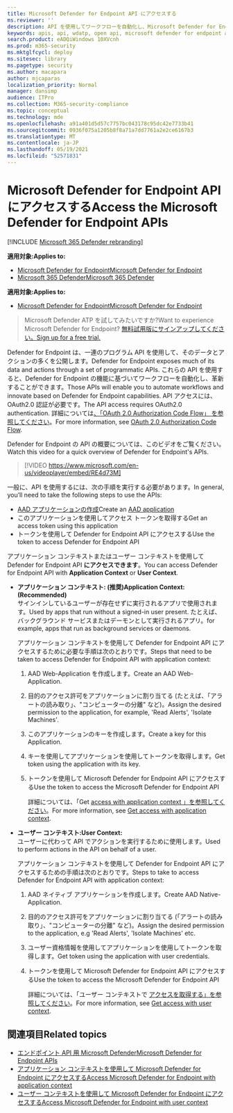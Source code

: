 ```yaml
---
title: Microsoft Defender for Endpoint API にアクセスする
ms.reviewer: ''
description: API を使用してワークフローを自動化し、Microsoft Defender for Endpoint の機能に基づいて革新する方法について説明します。
keywords: apis, api, wdatp, open api, microsoft defender for endpoint api, microsoft Defender atp, public api, supported apis, alerts, device, user, domain, ip, file, advanced hunting, query
search.product: eADQiWindows 10XVcnh
ms.prod: m365-security
ms.mktglfcycl: deploy
ms.sitesec: library
ms.pagetype: security
ms.author: macapara
author: mjcaparas
localization_priority: Normal
manager: dansimp
audience: ITPro
ms.collection: M365-security-compliance
ms.topic: conceptual
ms.technology: mde
ms.openlocfilehash: a91a401d5d57c7757bc043178c95dc42e7733b41
ms.sourcegitcommit: 0936f075a1205b8f8a71a7dd7761a2e2ce6167b3
ms.translationtype: MT
ms.contentlocale: ja-JP
ms.lasthandoff: 05/19/2021
ms.locfileid: "52571831"
---
```

# <a name="access-the-microsoft-defender-for-endpoint-apis"></a><span data-ttu-id="4a02a-104">Microsoft Defender for Endpoint API にアクセスする</span><span class="sxs-lookup"><span data-stu-id="4a02a-104">Access the Microsoft Defender for Endpoint APIs</span></span> 

[!INCLUDE [Microsoft 365 Defender rebranding](../../includes/microsoft-defender.md)]

<span data-ttu-id="4a02a-105">**適用対象:**</span><span class="sxs-lookup"><span data-stu-id="4a02a-105">**Applies to:**</span></span>
- [<span data-ttu-id="4a02a-106">Microsoft Defender for Endpoint</span><span class="sxs-lookup"><span data-stu-id="4a02a-106">Microsoft Defender for Endpoint</span></span>](https://go.microsoft.com/fwlink/p/?linkid=2154037)
- [<span data-ttu-id="4a02a-107">Microsoft 365 Defender</span><span class="sxs-lookup"><span data-stu-id="4a02a-107">Microsoft 365 Defender</span></span>](https://go.microsoft.com/fwlink/?linkid=2118804)


<span data-ttu-id="4a02a-108">**適用対象:**</span><span class="sxs-lookup"><span data-stu-id="4a02a-108">**Applies to:**</span></span> 
- [<span data-ttu-id="4a02a-109">Microsoft Defender for Endpoint</span><span class="sxs-lookup"><span data-stu-id="4a02a-109">Microsoft Defender for Endpoint</span></span>](https://go.microsoft.com/fwlink/?linkid=2154037)

> <span data-ttu-id="4a02a-110">Microsoft Defender ATP を試してみたいですか?</span><span class="sxs-lookup"><span data-stu-id="4a02a-110">Want to experience Microsoft Defender for Endpoint?</span></span> [<span data-ttu-id="4a02a-111">無料試用版にサインアップしてください。</span><span class="sxs-lookup"><span data-stu-id="4a02a-111">Sign up for a free trial.</span></span>](https://www.microsoft.com/microsoft-365/windows/microsoft-defender-atp?ocid=docs-wdatp-exposedapis-abovefoldlink) 



<span data-ttu-id="4a02a-112">Defender for Endpoint は、一連のプログラム API を使用して、そのデータとアクションの多くを公開します。</span><span class="sxs-lookup"><span data-stu-id="4a02a-112">Defender for Endpoint exposes much of its data and actions through a set of programmatic APIs.</span></span> <span data-ttu-id="4a02a-113">これらの API を使用すると、Defender for Endpoint の機能に基づいてワークフローを自動化し、革新することができます。</span><span class="sxs-lookup"><span data-stu-id="4a02a-113">Those APIs will enable you to automate workflows and innovate based on Defender for Endpoint capabilities.</span></span> <span data-ttu-id="4a02a-114">API アクセスには、OAuth2.0 認証が必要です。</span><span class="sxs-lookup"><span data-stu-id="4a02a-114">The API access requires OAuth2.0 authentication.</span></span> <span data-ttu-id="4a02a-115">詳細については[、「OAuth 2.0 Authorization Code Flow」 を参照してください](https://docs.microsoft.com/azure/active-directory/develop/active-directory-v2-protocols-oauth-code)。</span><span class="sxs-lookup"><span data-stu-id="4a02a-115">For more information, see [OAuth 2.0 Authorization Code Flow](https://docs.microsoft.com/azure/active-directory/develop/active-directory-v2-protocols-oauth-code).</span></span>

<span data-ttu-id="4a02a-116">Defender for Endpoint の API の概要については、このビデオをご覧ください。</span><span class="sxs-lookup"><span data-stu-id="4a02a-116">Watch this video for a quick overview of Defender for Endpoint's APIs.</span></span> 
>[!VIDEO https://www.microsoft.com/en-us/videoplayer/embed/RE4d73M]

<span data-ttu-id="4a02a-117">一般に、API を使用するには、次の手順を実行する必要があります。</span><span class="sxs-lookup"><span data-stu-id="4a02a-117">In general, you’ll need to take the following steps to use the APIs:</span></span>
- <span data-ttu-id="4a02a-118">[AAD アプリケーションの作成](/microsoft-365/security/defender-endpoint/exposed-apis-create-app-nativeapp)</span><span class="sxs-lookup"><span data-stu-id="4a02a-118">Create an [AAD application](/microsoft-365/security/defender-endpoint/exposed-apis-create-app-nativeapp)</span></span>
- <span data-ttu-id="4a02a-119">このアプリケーションを使用してアクセス トークンを取得する</span><span class="sxs-lookup"><span data-stu-id="4a02a-119">Get an access token using this application</span></span>
- <span data-ttu-id="4a02a-120">トークンを使用して Defender for Endpoint API にアクセスする</span><span class="sxs-lookup"><span data-stu-id="4a02a-120">Use the token to access Defender for Endpoint API</span></span>


<span data-ttu-id="4a02a-121">アプリケーション コンテキストまたはユーザー コンテキストを使用して Defender for Endpoint API **にアクセスできます**。</span><span class="sxs-lookup"><span data-stu-id="4a02a-121">You can access Defender for Endpoint API with **Application Context** or **User Context**.</span></span>

- <span data-ttu-id="4a02a-122">**アプリケーション コンテキスト: (推奨)**</span><span class="sxs-lookup"><span data-stu-id="4a02a-122">**Application Context: (Recommended)**</span></span> <br>
    <span data-ttu-id="4a02a-123">サインインしているユーザーが存在せずに実行されるアプリで使用されます。</span><span class="sxs-lookup"><span data-stu-id="4a02a-123">Used by apps that run without a signed-in user present.</span></span> <span data-ttu-id="4a02a-124">たとえば、バックグラウンド サービスまたはデーモンとして実行されるアプリ。</span><span class="sxs-lookup"><span data-stu-id="4a02a-124">for example, apps that run as background services or daemons.</span></span>

    <span data-ttu-id="4a02a-125">アプリケーション コンテキストを使用して Defender for Endpoint API にアクセスするために必要な手順は次のとおりです。</span><span class="sxs-lookup"><span data-stu-id="4a02a-125">Steps that need to be taken to access Defender for Endpoint API with application context:</span></span>

  1. <span data-ttu-id="4a02a-126">AAD Web-Application を作成します。</span><span class="sxs-lookup"><span data-stu-id="4a02a-126">Create an AAD Web-Application.</span></span>
  2. <span data-ttu-id="4a02a-127">目的のアクセス許可をアプリケーションに割り当てる (たとえば、「アラートの読み取り」、"コンピューターの分離" など)。</span><span class="sxs-lookup"><span data-stu-id="4a02a-127">Assign the desired permission to the application, for example, 'Read Alerts', 'Isolate Machines'.</span></span> 
  3. <span data-ttu-id="4a02a-128">このアプリケーションのキーを作成します。</span><span class="sxs-lookup"><span data-stu-id="4a02a-128">Create a key for this Application.</span></span>
  4. <span data-ttu-id="4a02a-129">キーを使用してアプリケーションを使用してトークンを取得します。</span><span class="sxs-lookup"><span data-stu-id="4a02a-129">Get token using the application with its key.</span></span>
  5. <span data-ttu-id="4a02a-130">トークンを使用して Microsoft Defender for Endpoint API にアクセスする</span><span class="sxs-lookup"><span data-stu-id="4a02a-130">Use the token to access the Microsoft Defender for Endpoint API</span></span>

     <span data-ttu-id="4a02a-131">詳細については、「Get [access with application context 」を参照してください](exposed-apis-create-app-webapp.md)。</span><span class="sxs-lookup"><span data-stu-id="4a02a-131">For more information, see [Get access with application context](exposed-apis-create-app-webapp.md).</span></span>


- <span data-ttu-id="4a02a-132">**ユーザー コンテキスト:**</span><span class="sxs-lookup"><span data-stu-id="4a02a-132">**User Context:**</span></span> <br>
    <span data-ttu-id="4a02a-133">ユーザーに代わって API でアクションを実行するために使用します。</span><span class="sxs-lookup"><span data-stu-id="4a02a-133">Used to perform actions in the API on behalf of a user.</span></span>

    <span data-ttu-id="4a02a-134">アプリケーション コンテキストを使用して Defender for Endpoint API にアクセスするための手順は次のとおりです。</span><span class="sxs-lookup"><span data-stu-id="4a02a-134">Steps to take to access Defender for Endpoint API with application context:</span></span>

  1. <span data-ttu-id="4a02a-135">AAD ネイティブ アプリケーションを作成します。</span><span class="sxs-lookup"><span data-stu-id="4a02a-135">Create AAD Native-Application.</span></span>
  2. <span data-ttu-id="4a02a-136">目的のアクセス許可をアプリケーションに割り当てる (「アラートの読み取り」、"コンピューターの分離" など)。</span><span class="sxs-lookup"><span data-stu-id="4a02a-136">Assign the desired permission to the application, e.g 'Read Alerts', 'Isolate Machines' etc.</span></span> 
  3. <span data-ttu-id="4a02a-137">ユーザー資格情報を使用してアプリケーションを使用してトークンを取得します。</span><span class="sxs-lookup"><span data-stu-id="4a02a-137">Get token using the application with user credentials.</span></span>
  4. <span data-ttu-id="4a02a-138">トークンを使用して Microsoft Defender for Endpoint API にアクセスする</span><span class="sxs-lookup"><span data-stu-id="4a02a-138">Use the token to access the Microsoft Defender for Endpoint API</span></span>

     <span data-ttu-id="4a02a-139">詳細については、「ユーザー コンテキストで [アクセスを取得する」を参照してください](exposed-apis-create-app-nativeapp.md)。</span><span class="sxs-lookup"><span data-stu-id="4a02a-139">For more information, see [Get access with user context](exposed-apis-create-app-nativeapp.md).</span></span>


## <a name="related-topics"></a><span data-ttu-id="4a02a-140">関連項目</span><span class="sxs-lookup"><span data-stu-id="4a02a-140">Related topics</span></span>
- [<span data-ttu-id="4a02a-141">エンドポイント API 用 Microsoft Defender</span><span class="sxs-lookup"><span data-stu-id="4a02a-141">Microsoft Defender for Endpoint APIs</span></span>](exposed-apis-list.md)
- [<span data-ttu-id="4a02a-142">アプリケーション コンテキストを使用して Microsoft Defender for Endpoint にアクセスする</span><span class="sxs-lookup"><span data-stu-id="4a02a-142">Access Microsoft Defender for Endpoint with application context</span></span>](exposed-apis-create-app-webapp.md)
- [<span data-ttu-id="4a02a-143">ユーザー コンテキストを使用して Microsoft Defender for Endpoint にアクセスする</span><span class="sxs-lookup"><span data-stu-id="4a02a-143">Access Microsoft Defender for Endpoint with user context</span></span>](exposed-apis-create-app-nativeapp.md)
